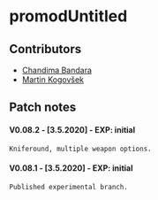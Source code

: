 # promodUntitled

## Contributors
- [Chandima Bandara](https://github.com/dev-pos/)
- [Martin Kogovšek](https://github.com/MartinKogovsek/)

## Patch notes
#### V0.08.2 - [3.5.2020] - EXP: initial
```
Kniferound, multiple weapon options.

```
#### V0.08.1 - [3.5.2020] - EXP: initial
```
Published experimental branch.

```
